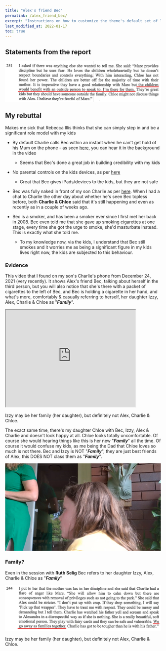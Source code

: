```yaml
---
title: "Alex's friend Bec"
permalink: /alex_friend_bec/
excerpt: "Instructions on how to customize the theme's default set of layouts, includes, and stylesheets when using the Ruby Gem version."
last_modified_at: 2022-01-17
toc: true
---
```

## Statements from the report

![](../blobs/beckids/report_bec_kids.png)

## My rebuttal

Makes me sick that Rebecca Illis thinks that she can simply step in and be a significant role model with my kids  

- By default Charlie calls Bec within an instant when he can't get hold of his Mum on the phone - as seen [here](/marcseparation/alex_mental_health/#matrimonial-home-totally-unlocked-january-16-2022), you can hear it in the background in the video
  - Seems that Bec's done a great job in building credibility with my kids
  
- No parental controls on the kids devices, as per [here](/marcseparation/report_missed_mentions/#parental-controls-on-devices)
  - Great that Bec gives iPads/devices to the kids, but they are not safe

- Bec was fully naked in front of my son Charlie as per [here](/marcseparation/dad_is_a_good_dad/#statements-from-the-report). When I had a chat to Charlie the other day about whether he's seen Bec topless before, both **Charlie & Chloe** said that it's still happening and even as recently as in a couple of weeks ago.

- Bec is a smoker, and has been a smoker ever since I first met her back in 2008. Bec even told me that she gave up smoking cigarettes at one stage, every time she got the urge to smoke, she'd masturbate instead. This is exactly what she told me.
  - To my knowledge now, via the kids, I understand that Bec still smokes and it worries me as being a significant figure in my kids lives right now, the kids are subjected to this behaviour. 

### Evidence

This video that I found on my son's Charlie's phone from December 24, 2021 (very recently). It shows Alex's friend Bec, talking about herself in the third person, but you will also notice that she's there with a packet of cigarettes to the left of Bec, and Bec is holding a cigarette in her hand, and what's more, comfortably & casually referring to herself, her daughter Izzy, Alex, Charlie & Chloe as "***Family***".

<iframe width="420" height="315"
    src="https://www.youtube.com/embed/1DrgiEB1QRE?playlist=1DrgiEB1QRE&loop=1&Version=3&autoplay=1&mute=1&showinfo=1&rel=0">
</iframe>

Izzy may be her family (her daughter), but definitely not Alex, Charlie & Chloe.

The exact same time, there's my daughter Chloe with Bec, Izzy, Alex & Charlie and doesn't look happy at all. Chloe looks totally uncomfortable. Of course she would hearing things like this is her new "***Family***" all the time. Of course it would confuse my kids, as me being the Dad that Chloe loves so much is not there. Bec and Izzy is NOT "***Family***", they are just best friends of Alex, this DOES NOT class them as "***Family***". 

![](../blobs/beckids/chloe_with_bec.png)

### Family?

Even in the session with **Ruth Selig** Bec refers to her daughter Izzy, Alex, Charlie & Chloe as "***Family***" 

![](../blobs/beckids/report_bec_kids1.png)

Izzy may be her family (her daughter), but definitely not Alex, Charlie & Chloe. 